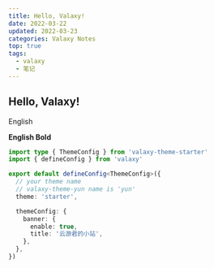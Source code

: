 ```yaml
---
title: Hello, Valaxy!
date: 2022-03-22
updated: 2022-03-23
categories: Valaxy Notes
top: true
tags:
  - valaxy
  - 笔记
---
```


## Hello, Valaxy!

English

**English Bold**

```ts
import type { ThemeConfig } from 'valaxy-theme-starter'
import { defineConfig } from 'valaxy'

export default defineConfig<ThemeConfig>({
  // your theme name
  // valaxy-theme-yun name is 'yun'
  theme: 'starter',

  themeConfig: {
    banner: {
      enable: true,
      title: '云游君的小站',
    },
  },
})
```
